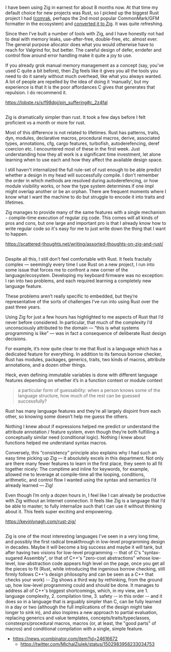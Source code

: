I have been using Zig in earnest for about 8 months now. At that time my default choice for new projects was Rust, so I picked up the biggest Rust project I had ([comrak](https://github.com/kivikakk/comrak), perhaps the 2nd most popular CommonMark/GFM formatter in the ecosystem) and [converted it to Zig](https://github.com/kivikakk/koino). It was quite refreshing.

Since then I’ve built a number of tools with Zig, and I have honestly not had to deal with memory leaks, use-after-free, double-free, etc. almost ever. The general purpose allocator does what you would otherwise have to reach for Valgrind for, but better. The careful design of defer, errdefer and control flow around error handling make it quite a joy to use.

If you already grok manual memory management as a concept (say, you’ve used C quite a bit before), then Zig feels like it gives you all the tools you need to do it sanely without much overhead, like what you always wanted. A lot of people are repelled by the idea of doing it ‘manually’, but my experience is that it is the poor affordances C gives that generates that repulsion. I do recommend it.

https://lobste.rs/s/f98dpj/pin_suffering#c_2z4fal

##

Zig is dramatically simpler than rust. It took a few days before I felt proficient vs a month or more for rust.

Most of this difference is not related to lifetimes. Rust has patterns, traits, dyn, modules, declarative macros, procedural macros, derive, associated types, annotations, cfg, cargo features, turbofish, autoderefencing, deref coercion etc. I encountered most of these in the first week. Just understanding how they all work is a significant time investment, let alone learning when to use each and how they affect the available design space.

I still haven't internalized the full rule-set of rust enough to be able predict whether a design in my head will successfully compile. I don't remember the order in which methods are resolved during autoderefencing, or how module visibility works, or how the type system determines if one impl might overlap another or be an orphan. There are frequent moments where I know what I want the machine to do but struggle to encode it into traits and lifetimes.

Zig manages to provide many of the same features with a single mechanism - compile-time execution of regular zig code. This comes will all kinds of pros and cons, but one large and important pro is that I already know how to write regular code so it's easy for me to just write down the thing that I want to happen.

https://scattered-thoughts.net/writing/assorted-thoughts-on-zig-and-rust/

##

Despite all this, I still don’t feel comfortable with Rust. It feels fractally complex — seemingly every time I use Rust on a new project, I run into some issue that forces me to confront a new corner of the language/ecosystem. Developing my keyboard firmware was no exception: I ran into two problems, and each required learning a completely new language feature.

These problems aren’t really specific to embedded, but they’re representative of the sorts of challenges I’ve run into using Rust over the past three years.

Using Zig for just a few hours has highlighted to me aspects of Rust that I’d never before considered. In particular, that much of the complexity I’d unconsciously attributed to the domain — “this is what systems programming is like” — was in fact a consequence of deliberate Rust design decisions.

For example, it’s now quite clear to me that Rust is a language which has a dedicated feature for everything. In addition to its famous borrow checker, Rust has modules, packages, generics, traits, two kinds of macros, attribute annotations, and a dozen other things.

Heck, even defining immutable variables is done with different language features depending on whether it’s in a function context or module context

> a particular form of guessability: when a person knows some of the language structure, how much of the rest can be guessed successfully?

Rust has many language features and they’re all largely disjoint from each other, so knowing some doesn’t help me guess the others.

Nothing I knew about if expressions helped me predict or understand the attribute annotation / feature system, even though they’re both fulfilling a conceptually similar need (conditional logic). Nothing I knew about functions helped me understand syntax macros.

Conversely, this “consistency” principle also explains why I had such an easy time picking up Zig — it absolutely excels in this department. Not only are there many fewer features to learn in the first place, they seem to all fit together nicely: The comptime and inline for keywords, for example, allowed me to leverage at compile-time all the looping, conditions, arithmetic, and control flow I wanted using the syntax and semantics I’d already learned — Zig!

Even though I’m only a dozen hours in, I feel like I can already be productive with Zig without an Internet connection. It feels like Zig is a language that I’d be able to master; to fully internalize such that I can use it without thinking about it. This feels super exciting and empowering.

https://kevinlynagh.com/rust-zig/

##

Zig is one of the most interesting languages I've seen in a very long time, and possibly the first radical breakthrough in low-level programming design in decades. Maybe it will become a big success and maybe it will tank, but after having two visions for low-level programming -- that of C's "syntax-sugared Assembly", or that of C++'s "zero-cost abstractions" whose low-level, low-abstraction code appears high level on the page, once you get all the pieces to fit (Rust, while introducing the ingenious borrow checking, still firmly follows C++'s design philosophy and can be seen as a C++ that checks your work) -- Zig shows a third way by rethinking, from the ground up, how low-level programming could and should be done.
It manages to address all of C++'s biggest shortcomings, which, in my view, are 1. language complexity, 2. compilation time, 3. safety -- in this order -- and it does so in a language that is arguably simpler than C, can be fully learned in a day or two (although the full implications of the design might take longer to sink in), and also inspires a new approach to partial evaluation, replacing generics and value templates, concepts/traits/typeclasses, constexprs/procedural macros, macros (or, at least, the "good parts" of macros) and conditional compilation with a single, simple feature.

- https://news.ycombinator.com/item?id=24616672
  - https://twitter.com/MichalZiulek/status/1502983958233034753
